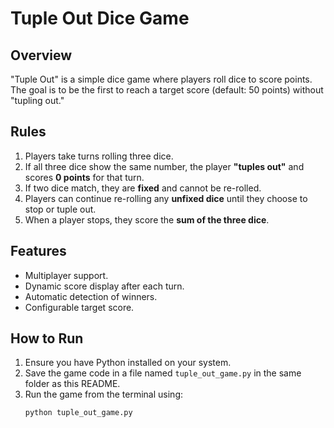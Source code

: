 # Tuple Out Dice Game

## Overview
"Tuple Out" is a simple dice game where players roll dice to score points. The goal is to be the first to reach a target score (default: 50 points) without "tupling out."

## Rules
1. Players take turns rolling three dice.
2. If all three dice show the same number, the player **"tuples out"** and scores **0 points** for that turn.
3. If two dice match, they are **fixed** and cannot be re-rolled.
4. Players can continue re-rolling any **unfixed dice** until they choose to stop or tuple out.
5. When a player stops, they score the **sum of the three dice**.

## Features
- Multiplayer support.
- Dynamic score display after each turn.
- Automatic detection of winners.
- Configurable target score.

## How to Run
1. Ensure you have Python installed on your system.
2. Save the game code in a file named `tuple_out_game.py` in the same folder as this README.
3. Run the game from the terminal using:
   ```bash
   python tuple_out_game.py
